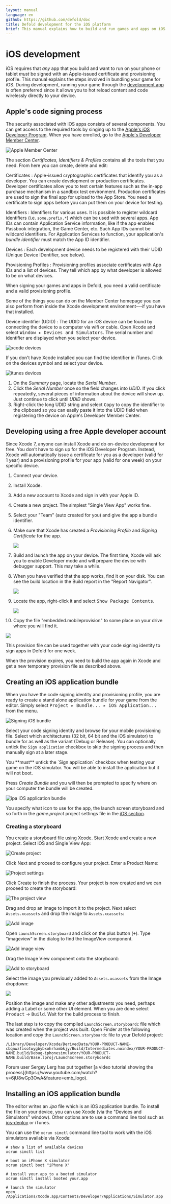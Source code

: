 ```yaml
---
layout: manual
language: en
github: https://github.com/defold/doc
title: Defold development for the iOS platform
brief: This manual explains how to build and run games and apps on iOS devices in Defold.
---
```


# iOS development

iOS requires that _any_ app that you build and want to run on your phone or tablet _must_ be signed with an Apple-issued certificate and provisioning profile. This manual explains the steps involved in bundling your game for iOS. During development, running your game through the [development app](/manuals/dev-app) is often preferred since it allows you to hot reload content and code wirelessly directly to your device.

## Apple's code signing process

The security associated with iOS apps consists of several components. You can get access to the required tools by singing up to the [Apple's iOS Developer Program](https://developer.apple.com/programs/). When you have enrolled, go to the [Apple's Developer Member Center](https://developer.apple.com/membercenter/index.action).

![Apple Member Center](../images/ios/apple_member_center.png)

The section *Certificates, Identifiers & Profiles* contains all the tools that you need. From here you can create, delete and edit:

Certificates
: Apple-issued cryptographic certificates that identify you as a developer. You can create development or production certificates. Developer certificates allow you to test certain features such as the in-app purchase mechanism in a sandbox test environment. Production certificates are used to sign the final app for upload to the App Store. You need a certificate to sign apps before you can put them on your device for testing.

Identifiers
: Identifiers for various uses. It is possible to register wildcard identifiers (i.e. `some.prefix.*`) which can be used with several apps. App IDs can contain Application Service information, like if the app enables Passbook integration, the Game Center, etc. Such App IDs cannot be wildcard identifiers. For Application Services to function, your application's *bundle identifier* must match the App ID identifier.

Devices
: Each development device needs to be registered with their UDID (Unique Device IDentifier, see below).

Provisioning Profiles
: Provisioning profiles associate certificates with App IDs and a list of devices. They tell which app by what developer is allowed to be on what devices.

When signing your games and apps in Defold, you need a valid certificate and a valid provisioning profile.

<div class='sidenote' markdown='1'>
Some of the things you can do on the Member Center homepage you can also perform from inside the Xcode development environment---if you have that installed.
</div>

Device identifier (UDID)
: The UDID for an iOS device can be found by connecting the device to a computer via wifi or cable. Open Xcode and select <kbd>Window ▸ Devices and Simulators</kbd>. The serial number and identifier are displayed when you select your device.

  ![xcode devices](../images/ios/xcode_devices.png)

  If you don't have Xcode installed you can find the identifier in iTunes. Click on the devices symbol and select your device.

  ![itunes devices](../images/ios/itunes_devices.png)

  1. On the *Summary* page, locate the *Serial Number*.
  2. Click the *Serial Number* once so the field changes into *UDID*. If you click repeatedly, several pieces of information about the device will show up. Just continue to click until *UDID* shows.
  3. Right-click the long UDID string and select <kbd>Copy</kbd> to copy the identifier to the clipboard so you can easily paste it into the UDID field when registering the device on Apple's Developer Member Center.

## Developing using a free Apple developer account

Since Xcode 7, anyone can install Xcode and do on-device development for free. You don't have to sign up for the iOS Developer Program. Instead, Xcode will automatically issue a certificate for you as a developer (valid for 1 year) and a provisioning profile for your app (valid for one week) on your specific device.

1. Connect your device.
2. Install Xcode.
3. Add a new account to Xcode and sign in with your Apple ID.
4. Create a new project. The simplest "Single View App" works fine.
5. Select your "Team" (auto created for you) and give the app a bundle identifier.
6. Make sure that Xcode has created a *Provisioning Profile* and *Signing Certificate* for the app.

   ![](../images/ios/xcode_certificates.png)

7. Build and launch the app on your device. The first time, Xcode will ask you to enable Developer mode and will prepare the device with debugger support. This may take a while.
8. When you have verified that the app works, find it on your disk. You can see the build location in the Build report in the "Report Navigator".

   ![](../images/ios/app_location.png)

9. Locate the app, right-click it and select <kbd>Show Package Contents</kbd>.

   ![](../images/ios/app_contents.png)

10. Copy the file "embedded.mobileprovision" to some place on your drive where you will find it.

   ![](../images/ios/free_provisioning.png)

This provision file can be used together with your code signing identity to sign apps in Defold for one week.

When the provision expires, you need to build the app again in Xcode and get a new temporary provision file as described above.

## Creating an iOS application bundle

When you have the code signing identity and provisioning profile, you are ready to create a stand alone application bundle for your game from the editor. Simply select <kbd>Project ▸ Bundle... ▸ iOS Application...</kbd> from the menu.

![Signing iOS bundle](../images/ios/sign_bundle.png)

Select your code signing identity and browse for your mobile provisioning file. Select which architectures (32 bit, 64 bit and the iOS simulator) to bundle for as well as the variant (Debug or Release). You can optionally untick the `Sign application` checkbox to skip the signing process and then manually sign at a later stage.

<div class='important' markdown='1'>
You **must** untick the `Sign application` checkbox when testing your game on the iOS simulator. You will be able to install the application but it will not boot.
</div>

Press *Create Bundle* and you will then be prompted to specify where on your computer the bundle will be created.

![ipa iOS application bundle](../images/ios/ipa_file.png)

You specify what icon to use for the app, the launch screen storyboard and so forth in the *game.project* project settings file in the [iOS section](/manuals/project-settings/#ios).

### Creating a storyboard

You create a storyboard file using Xcode. Start Xcode and create a new project. Select iOS and Single View App:

![Create project](../images/ios/storyboard_create_project.png)

Click Next and proceed to configure your project. Enter a Product Name:

![Project settings](../images/ios/storyboard_create_project_settings.png)

Click Create to finish the process. Your project is now created and we can proceed to create the storyboard:

![The project view](../images/ios/storyboard_project_view.png)

Drag and drop an image to import it to the project. Next select `Assets.xcassets` and drop the image to `Assets.xcassets`:

![Add image](../images/ios/storyboard_add_image.png)

Open `LaunchScreen.storyboard` and click on the plus button (<kbd>+</kbd>). Type "imageview" in the dialog to find the ImageView component.

![Add image view](../images/ios/storyboard_add_imageview.png)

Drag the Image View component onto the storyboard:

![Add to storyboard](../images/ios/storyboard_add_imageview_to_storyboard.png)

Select the image you previously added to `Assets.xcassets` from the Image dropdown:

![](../images/ios/storyboard_select_image.png)

Position the image and make any other adjustments you need, perhaps adding a Label or some other UI element. When you are done select <kbd>Product</kbd> -> <kbd>Build</kbd>. Wait for the build process to finish.

The last step is to copy the compiled `LaunchScreen.storyboardc` file which was created when the project was built. Open Finder at the following location and copy the `LaunchScreen.storyboardc` file to your Defold project:


    /Library/Developer/Xcode/DerivedData/YOUR-PRODUCT-NAME-cbqnwzfisotwygbybxohrhambkjy/Build/Intermediates.noindex/YOUR-PRODUCT-NAME.build/Debug-iphonesimulator/YOUR-PRODUCT-NAME.build/Base.lproj/LaunchScreen.storyboardc

<div class='sidenote' markdown='1'>
Forum user Sergey Lerg has put together [a video tutorial showing the process](https://www.youtube.com/watch?v=6jU8wGp3OwA&feature=emb_logo).
</div>


## Installing an iOS application bundle

The editor writes an *.ipa* file which is an iOS application bundle. To install the file on your device, you can use Xcode (via the "Devices and Simulators" window). Other options are to use a command line tool such as [ios-deploy](https://github.com/phonegap/ios-deploy) or iTunes.

You can use the `xcrun simctl` command line tool to work with the iOS simulators available via Xcode:

```
# show a list of available devices
xcrun simctl list

# boot an iPhone X simulator
xcrun simctl boot "iPhone X"

# install your.app to a booted simulator
xcrun simctl install booted your.app

# launch the simulator
open /Applications/Xcode.app/Contents/Developer/Applications/Simulator.app
```
